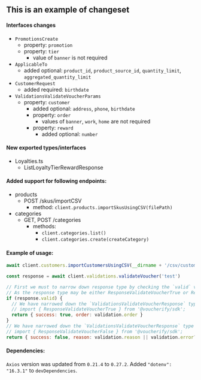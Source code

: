 ## This is an example of changeset

#### Interfaces changes
- `PromotionsCreate`
  - property: `promotion`
  - property: `tier`
    - value of `banner` is not required
- `ApplicableTo`
  - added optional: `product_id`, `product_source_id`, `quantity_limit`, `aggregated_quantity_limit`
- `CustomerRequest`
  - added required: `birthdate`
- `ValidationsValidateVoucherParams`
  - property: `customer`
    - added optional: `address`, `phone`, `birthdate`
    - property: `order`
      - values of `banner`, `work`, `home` are not required
    - property: `reward`
      - added optional: `number`

#### New exported types/interfaces
- Loyalties.ts
  - ListLoyaltyTierRewardResponse

#### Added support for following endpoints:
- products
  - POST /skus/importCSV
    - method: `client.products.importSkusUsingCSV(filePath)`
- categories
  - GET, POST /categories
    - methods:
      - `client.categories.list()`
      - `client.categories.create(createCategory)`

#### Example of usage:
```js
await client.customers.importCustomersUsingCSV(__dirname + '/csv/customers.csv')
```
```js
const response = await client.validations.validateVoucher('test')

// First we must to narrow down response type by checking the `valid` value
// As the response type may be either ResponseValidateVoucherTrue or ResponseValidateVoucherFalse
if (response.valid) {
  // We have narrowed down the `ValidationsValidateVoucherResponse` type to `ResponseValidateVoucherTrue` so now we can access attributes specific for this type like `order`
  // import { ResponseValidateVoucherTrue } from '@voucherify/sdk';
  return { success: true, order: validation.order }
}
// We have narrowed down the `ValidationsValidateVoucherResponse` type to `ResponseValidateVoucherFalse` so now we can access attributes specific for this type like `reason` or `error`
// import { ResponseValidateVoucherFalse } from '@voucherify/sdk';
return { success: false, reason: validation.reason || validation.error?.message || 'Unknown error' }
```

#### Dependencies:
`Axios` version was updated from `0.21.4` to `0.27.2`.
Added `"dotenv": "16.3.1"` to `devDependencies`.
